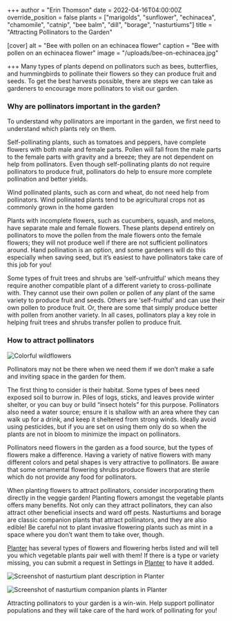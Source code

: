 +++
author = "Erin Thomson"
date = 2022-04-16T04:00:00Z
override_position = false
plants = ["marigolds", "sunflower", "echinacea", "chamomile", "catnip", "bee balm", "dill", "borage", "nasturtiums"]
title = "Attracting Pollinators to the Garden"

[cover]
alt = "Bee with pollen on an echinacea flower"
caption = "Bee with pollen on an echinacea flower"
image = "/uploads/bee-on-echinacea.jpg"

+++
Many types of plants depend on pollinators such as bees, butterflies, and hummingbirds to pollinate their flowers so they can produce fruit and seeds. To get the best harvests possible, there are steps we can take as gardeners to encourage more pollinators to visit our garden.

### Why are pollinators important in the garden?

To understand why pollinators are important in the garden, we first need to understand which plants rely on them.

Self-pollinating plants, such as tomatoes and peppers, have complete flowers with both male and female parts. Pollen will fall from the male parts to the female parts with gravity and a breeze; they are not dependent on help from pollinators. Even though self-pollinating plants do not require pollinators to produce fruit, pollinators do help to ensure more complete pollination and better yields.

Wind pollinated plants, such as corn and wheat, do not need help from pollinators. Wind pollinated plants tend to be agricultural crops not as commonly grown in the home garden

Plants with incomplete flowers, such as cucumbers, squash, and melons, have separate male and female flowers. These plants depend entirely on pollinators to move the pollen from the male flowers onto the female flowers; they will not produce well if there are not sufficient pollinators around. Hand pollination is an option, and some gardeners will do this especially when saving seed, but it’s easiest to have pollinators take care of this job for you!

Some types of fruit trees and shrubs are ‘self-unfruitful’ which means they require another compatible plant of a different variety to cross-pollinate with. They cannot use their own pollen or pollen of any plant of the same variety to produce fruit and seeds. Others are ‘self-fruitful’ and can use their own pollen to produce fruit. Or, there are some that simply produce better with pollen from another variety. In all cases, pollinators play a key role in helping fruit trees and shrubs transfer pollen to produce fruit.

### How to attract pollinators

![Colorful wildflowers](/uploads/flower-meadow.jpg)

Pollinators may not be there when we need them if we don’t make a safe and inviting space in the garden for them.

The first thing to consider is their habitat. Some types of bees need exposed soil to burrow in. Piles of logs, sticks, and leaves provide winter shelter, or you can buy or build “insect hotels” for this purpose. Pollinators also need a water source; ensure it is shallow with an area where they can walk up for a drink, and keep it sheltered from strong winds. Ideally avoid using pesticides, but if you are set on using them only do so when the plants are not in bloom to minimize the impact on pollinators.

Pollinators need flowers in the garden as a food source, but the types of flowers make a difference. Having a variety of native flowers with many different colors and petal shapes is very attractive to pollinators. Be aware that some ornamental flowering shrubs produce flowers that are sterile which do not provide any food for pollinators.

When planting flowers to attract pollinators, consider incorporating them directly in the veggie garden! Planting flowers amongst the vegetable plants offers many benefits. Not only can they attract pollinators, they can also attract other beneficial insects and ward off pests. Nasturtiums and borage are classic companion plants that attract pollinators, and they are also edible! Be careful not to plant invasive flowering plants such as mint in a space where you don’t want them to take over, though.

[Planter](https://planter.garden/) has several types of flowers and flowering herbs listed and will tell you which vegetable plants pair well with them! If there is a type or variety missing, you can submit a request in Settings in [Planter](https://planter.garden/) to have it added.

![Screenshot of nasturtium plant description in Planter](/uploads/nastursiums-screenshot.jpg)

![Screenshot of nasturtium companion plants in Planter](/uploads/nastursiums-screenshot2.jpg)

Attracting pollinators to your garden is a win-win. Help support pollinator populations and they will take care of the hard work of pollinating for you!